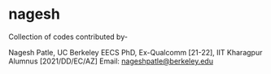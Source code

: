 # nagesh
Collection of codes contributed by-

Nagesh Patle,
UC Berkeley EECS PhD,
Ex-Qualcomm [21-22],
IIT Kharagpur Alumnus [2021/DD/EC/AZ]
Email: nageshpatle@berkeley.edu
